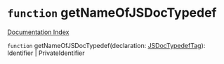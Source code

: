 # `function` getNameOfJSDocTypedef

[Documentation Index](../README.md)

`function` getNameOfJSDocTypedef(declaration: [JSDocTypedefTag](../interface.JSDocTypedefTag/README.md)): Identifier | PrivateIdentifier

